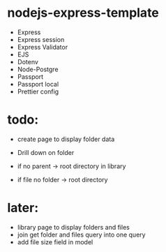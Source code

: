 # nodejs-express-template

-   Express
-   Express session
-   Express Validator
-   EJS
-   Dotenv
-   Node-Postgre
-   Passport
-   Passport local
-   Prettier config


# todo:

- create page to display folder data
- Drill down on folder


- if no parent -> root directory in library
- if file no folder -> root directory


# later:
- library page to display folders and files
- join get folder and files query into one query
- add file size field in model